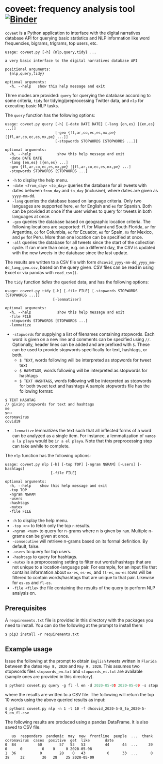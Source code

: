 # coveet: frequency analysis tool [![Binder](https://mybinder.org/badge_logo.svg)](https://mybinder.org/v2/gh/dh-miami/narratives_covid19/master)

`coveet` is a Python application to interface with the digital narratives database
API for querying basic statistics and NLP information like word frequencies, bigrams,
trigrams, top users, etc.

```
usage: coveet.py [-h] {nlp,query,tidy} ...

a very basic interface to the digital narratives database API

positional arguments:
  {nlp,query,tidy}

optional arguments:
  -h, --help   show this help message and exit
```

Three modes are provided: `query` for querying the database according to some criteria, `tidy` for tidying/preprocessing Twitter data, and `nlp` for
executing basic NLP tasks.

The `query` function has the following options:

```
usage: coveet.py query [-h] [-date DATE DATE] [-lang {en,es} [{en,es} ...]]
                       [-geo {fl,ar,co,ec,es,mx,pe} [{fl,ar,co,ec,es,mx,pe} ...]]
                       [-stopwords STOPWORDS [STOPWORDS ...]]

optional arguments:
  -h, --help            show this help message and exit
  -date DATE DATE
  -lang {en,es} [{en,es} ...]
  -geo {fl,ar,co,ec,es,mx,pe} [{fl,ar,co,ec,es,mx,pe} ...]
  -stopwords STOPWORDS [STOPWORDS ...]
```

* `-h` to display the help menu.
* `-date <from_day> <to_day>` queries the database for all tweets with dates between `from_day` and `to_day` (inclusive), where dates are given as `yyyy-mm-dd`.
* `-lang` queries the database based on language criteria. Only two languages are supported here, `en` for English and `es` for Spanish. Both can be provided at once if the user wishes to query for tweets in both languages at once.
* `-geo` queries the database based on geographic location criteria. The following locations are supported: `fl` for Miami and South Florida, `ar` for Argentina, `co` for Columbia, `ec` for Ecuador, `es` for Spain, `mx` for Mexico, and `pe` for Peru. More than one location can be specified at once.
* `-all` queries the database for all tweets since the start of the collection cycle.
If ran more than once, e.g. on a different day, the CSV is updated with the new tweets
in the database since the last update.

The results are written to a CSV file with form `dhcovid_yyyy-mm-dd_yyyy_mm-dd_lang_geo.csv`, based on the query given. CSV files can be read in using Excel or via pandas with `read_csv()`.

The `tidy` function *tidies* the queried data, and has the following options:

```
usage: coveet.py tidy [-h] [-file FILE] [-stopwords STOPWORDS [STOPWORDS ...]]
                      [-lemmatizer]

optional arguments:
  -h, --help            show this help message and exit
  -file FILE
  -stopwords STOPWORDS [STOPWORDS ...]
  -lemmatize

```

* `-stopwords` for supplying a list of filenames containing stopwords. Each word is given on a new line and comments can be specified using `//`. Optionally,
header lines can be added and are prefixed with `$`. These can be used to provide stopwords specifically for text, hashtags, or both.
  * `$ TEXT`, words following will be interpreted as stopwords for tweet text
  * `$ HASHTAGS`, words following will be interpreted as stopwords for hashtags
  * `$ TEXT HASHTAGS`, words following will be interpreted as stopwords for
     both tweet text and hashtags
A sample stopwords file has the following format:

```
$ TEXT HASHTAG
// giving stopwords for text and hashtags
me
you
coronavirus
covid19
```

* `-lemmatize` lemmatizes the text such that all inflected forms of a word can be analyzed as a single item. For instance, a lemmatization of `vamos a la playa` would be `ir a el playa`. Note that this preprocessing step can take awhile to complete.



The `nlp` function has the following options:

```
usage: coveet.py nlp [-h] [-top TOP] [-ngram NGRAM] [-users] [-hashtags]
                     [-file FILE]

optional arguments:
  -h, --help    show this help message and exit
  -top TOP
  -ngram NGRAM
  -users
  -hashtags
  -mutex
  -file FILE
```

* `-h` to display the help menu.
* `-top <n>` to fetch only the top `n` results.
* `-ngram <num>` to query for n-grams where n is given by `num`. Multiple n-grams can be given at once.
* `-consecutive` will retrieve n-grams based on its formal definition. By default, false.
* `-users` to query for top users.
* `-hashtags` to query for hashtags.
* `-mutex` is a preprocessing setting to filter out words/hashtags that are not unique to a location-language pair. For example, for an input file that contains information about `mx-es`, `es-es`, and `fl-es`, `mx-es` rows will be filtered to contain words/hashtags that are unique to that pair. Likewise for `es-es` and `fl-es`.
* `-file <file>` the file containing the results of the query to perform NLP analysis on.

## Prerequisites

A `requirements.txt` file is provided in this directory with the packages
you need to install. You can do the following at the prompt to install them:

```
$ pip3 install -r requirements.txt
```

## Example usage

Issue the following at the prompt to obtain `English` tweets written in `Florida` between the dates `May 8, 2020` and `May 9, 2020`. This assumes two stopwords files `stopwords_en.txt` and `stopwords_es.txt` are available (sample ones are provided in this directory).

```c
$ python3 coveet.py query -g fl -l en -d 2020-05-08 2020-05-09 -s stopwords_en.txt stopwords_es.txt
```

where the results are written to a CSV file. The following will return the top 10 words using the above queried results as input:

```
$ python3 coveet.py nlp -n 1 -t 10 -f dhcovid_2020-5-8_to_2020-5-9_en_fl.csv
```

The following results are produced using a pandas DataFrame. It is also saved to CSV file.

```
   us  responders  pandemic  may  new  frontline  people  ...  thank  coronavirus  cases  positive  get  like       date
0  84          60        57   53   53         44      44  ...     39            0      0         0    0     0 2020-05-08
1  36           0        28    0   43          0      33  ...      0           38     32        30   28    25 2020-05-09
```

